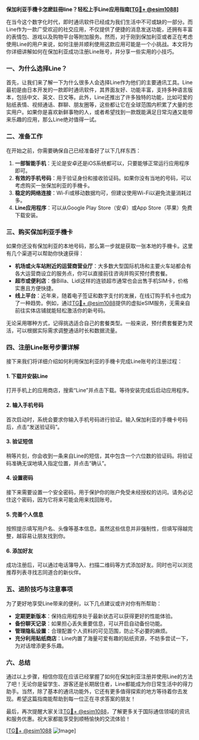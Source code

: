 **保加利亚手機卡怎麽註冊line？轻松上手Line应用指南[[TG💪+ @esim1088](https://t.me/s/esim1088)]**

在当今这个数字化时代，即时通讯软件已经成为我们生活中不可或缺的一部分。而Line作为一款广受欢迎的社交应用，不仅提供了便捷的消息发送功能，还拥有丰富的表情包、游戏以及购物平台等附加服务。然而，对于刚到保加利亚或者正在考虑使用Line的用户来说，如何注册并顺利使用这款应用可能是一个小挑战。本文将为你详细讲解如何在保加利亚成功注册Line账号，并分享一些实用的小技巧。

### **一、为什么选择Line？**
首先，让我们来了解一下为什么很多人会选择Line作为他们的主要通讯工具。Line最初是由日本开发的一款即时通讯软件，其界面友好、功能丰富，支持多种语言版本，包括中文、英文、日文等。此外，Line还推出了许多独特的功能，比如可爱的贴纸表情、视频通话、群聊、朋友圈等，这些都让它在全球范围内积累了大量的忠实用户。如果你是喜欢新鲜事物的人，或者希望找到一款既能满足日常沟通又能带来乐趣的应用，那么Line绝对值得一试。

### **二、准备工作**
在开始之前，你需要确保自己已经准备好了以下几样东西：
1. **一部智能手机**：无论是安卓还是iOS系统都可以，只要能够正常运行应用程序即可。
2. **有效的手机号码**：用于验证身份和接收验证码。如果你没有当地的号码，可以考虑购买一张保加利亚的手機卡。
3. **稳定的网络连接**：Wi-Fi或移动数据均可，但建议使用Wi-Fi以避免流量消耗过多。
4. **Line应用程序**：可以从Google Play Store（安卓）或App Store（苹果）免费下载安装。

### **三、购买保加利亚手機卡**
如果你还没有保加利亚的本地号码，那么第一步就是获取一张本地的手機卡。这里有几个渠道可以帮助你快速获得：
- **机场或火车站附近的运营商营业厅**：大多数大型国际机场和主要火车站都会有各大运营商设立的服务点，你可以直接前往咨询并购买预付费套餐。
- **超市或便利店**：像Billa、Lidl这样的连锁超市通常也会出售手机SIM卡，价格实惠且方便快捷。
- **线上平台**：近年来，随着电子签证和数字支付的发展，在线订购手机卡也成为了一种趋势。例如，通过[TG💪+ @esim1088](https://t.me/s/esim1088)提供的虚拟eSIM服务，无需亲自前往实体店铺就能轻松激活你的新号码。

无论采用哪种方式，记得挑选适合自己的套餐类型。一般来说，预付费套餐更为灵活，可以根据实际需求调整通话时长和数据流量。

### **四、注册Line账号步骤详解**
接下来我们将详细介绍如何利用保加利亚的手機卡完成Line账号的注册过程：

#### **1. 下载并安装Line**
打开手机上的应用商店，搜索“Line”并点击下载。等待安装完成后启动应用程序。

#### **2. 输入手机号码**
首次启动时，系统会要求你输入手机号码进行验证。输入保加利亚的手機卡号码后，点击“发送验证码”。

#### **3. 验证短信**
稍等片刻，你会收到一条来自Line的短信，其中包含一个六位数的验证码。将验证码准确无误地填入指定位置，并点击“确认”。

#### **4. 设置密码**
接下来需要设置一个安全密码，用于保护你的账户免受未经授权的访问。请务必记住这个密码，因为它将来可能会用来找回账号。

#### **5. 完善个人信息**
按照提示填写用户名、头像等基本信息。虽然这些信息并非强制性，但填写得越完整，越容易让朋友找到你。

#### **6. 添加好友**
成功注册后，可以通过电话簿导入、扫描二维码等方式添加好友。同时也可以浏览推荐列表寻找志同道合的新伙伴。

### **五、进阶技巧与注意事项**
为了更好地享受Line带来的便利，以下几点建议或许对你有所帮助：
- **定期更新版本**：保持应用程序处于最新状态可以获得更好的性能体验。
- **备份聊天记录**：如果担心丢失重要信息，可以开启自动备份功能。
- **管理隐私设置**：合理配置个人资料的可见范围，防止不必要的麻烦。
- **充分利用贴纸商店**：Line内置了海量可爱有趣的贴纸资源，不妨多尝试一下，为对话增添更多乐趣。

### **六、总结**
通过以上步骤，相信你现在应该已经掌握了如何在保加利亚注册并使用Line的方法了吧！无论你是留学生、游客还是长期居住者，Line都能成为你日常生活中的得力助手。当然，除了基本的通讯功能外，它还有更多值得探索的地方等待着你去发现。希望这篇指南能帮助到每一位正在寻求答案的朋友！

最后，再次提醒大家关注[TG💪+ @esim1088](https://t.me/s/esim1088)，了解更多关于国际通信领域的资讯和服务优惠。祝大家都能享受到顺畅愉快的交流体验！

[[TG💪+ @esim1088](https://t.me/s/esim1088) ![Image](https://i.postimg.cc/4NQfJmqS/Snipaste-2025-05-13-00-14-12.png)]